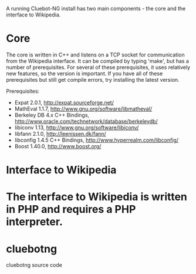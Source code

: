 

A running Cluebot-NG install has two main components - the core and the interface to Wikipedia.

Core
====

The core is written in C++ and listens on a TCP socket for communication from the Wikipedia interface.  It can be compiled by typing 'make', but has a number of prerequisites.  For several of these prerequisites, it uses relatively new features, so the version is important.  If you have all of these prerequisites but still get compile errors, try installing the latest version.

Prerequisites:

* Expat 2.0.1, http://expat.sourceforge.net/
* MathEval 1.1.7, http://www.gnu.org/software/libmatheval/
* Berkeley DB 4.x C++ Bindings, http://www.oracle.com/technetwork/database/berkeleydb/
* libiconv 1.13, http://www.gnu.org/software/libiconv/
* libfann 2.1.0, http://leenissen.dk/fann/
* libconfig 1.4.5 C++ Bindings, http://www.hyperrealm.com/libconfig/
* Boost 1.40.0, http://www.boost.org/

Interface to Wikipedia
======================

The interface to Wikipedia is written in PHP and requires a PHP interpreter.
=======
cluebotng
=========

cluebotng source code

